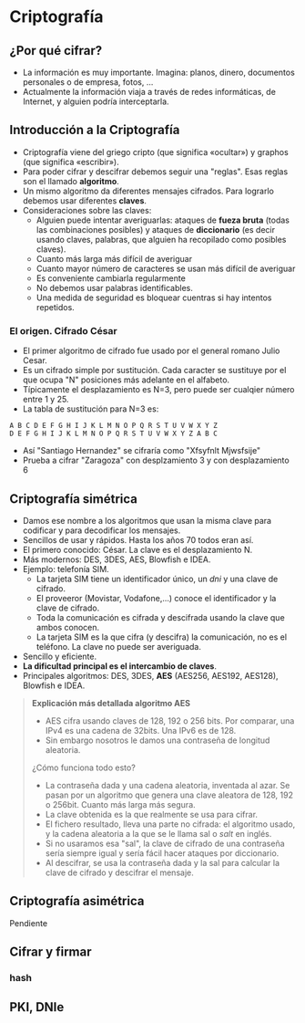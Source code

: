 # Criptografía

## ¿Por qué cifrar?

- La información es muy importante. Imagina: planos, dinero, documentos personales o de empresa, fotos, ...
- Actualmente la información viaja a través de redes informáticas, de Internet, y alguien podría interceptarla.

## Introducción a la Criptografía

- Criptografía viene del griego cripto (que significa «ocultar») y graphos (que significa «escribir»).
- Para poder cifrar y descifrar debemos seguir una "reglas". Esas reglas son el llamado **algoritmo**.
- Un mismo algoritmo da diferentes mensajes cifrados. Para lograrlo debemos usar diferentes **claves**.
- Consideraciones sobre las claves:
  - Alguien puede intentar averiguarlas: ataques de **fueza bruta** (todas las combinaciones posibles) y ataques de **diccionario** (es decir usando claves, palabras, que alguien ha recopilado como posibles claves).
  - Cuanto más larga más difícil de averiguar
  - Cuanto mayor número de caracteres se usan más difícil de averiguar
  - Es conveniente cambiarla regularmente
  - No debemos usar palabras identificables.
  - Una medida de seguridad es bloquear cuentras si hay intentos repetidos.

### El origen. Cifrado César

- El primer algoritmo de cifrado fue usado por el general romano Julio Cesar.
- Es un cifrado simple por sustitución. Cada caracter se sustituye por el que ocupa "N" posiciones más adelante en el alfabeto.
- Típicamente el desplazamiento es N=3, pero puede ser cualqier número entre 1 y 25.
- La tabla de sustitución para N=3 es:

```
A B C D E F G H I J K L M N O P Q R S T U V W X Y Z
D E F G H I J K L M N O P Q R S T U V W X Y Z A B C
```

- Así "Santiago Hernandez" se cifraría como "Xfsyfnlt Mjwsfsije"
- Prueba a cifrar "Zaragoza" con desplzamiento 3 y con desplazamiento 6


## Criptografía simétrica

- Damos ese nombre a los algoritmos que usan la misma clave para codificar y para decodificar los mensajes. 
- Sencillos de usar y rápidos. Hasta los años 70 todos eran así.
- El primero conocido: César. La clave es el desplazamiento N.
- Más modernos: DES, 3DES, AES, Blowfish e IDEA.
- Ejemplo: telefonía SIM.
  - La tarjeta SIM tiene un identificador único, un *dni* y una clave de cifrado.
  - El proveeror (Movistar, Vodafone,...) conoce el identificador y la clave de cifrado.
  - Toda la comunicación es cifrada y descifrada usando la clave que ambos conocen.
  - La tarjeta SIM es la que cifra (y descifra) la comunicación, no es el teléfono. La clave no puede ser averiguada.
- Sencillo y eficiente. 
- **La dificultad principal es el intercambio de claves**.
- Principales algoritmos: DES, 3DES, **AES** (AES256, AES192, AES128), Blowfish e IDEA.


> **Explicación más detallada algoritmo AES**
>
> - AES cifra usando claves de 128, 192 o 256 bits. Por comparar, una IPv4 es una cadena de 32bits. Una IPv6 es de 128.
> - Sin embargo nosotros le damos una contraseña de longitud aleatoria. 
> 
> ¿Cómo funciona todo esto?
> 
> - La contraseña dada y una cadena aleatoria, inventada al azar. Se pasan por un algoritmo que genera una clave aleatora de 128, 192 o 256bit. Cuanto más larga más segura.
> - La clave obtenida es la que realmente se usa para cifrar.
> - El fichero resultado, lleva una parte no cifrada: el algoritmo usado, y la cadena aleatoria a la que se le llama sal o *salt* en inglés.
> - Si no usaramos esa "sal", la clave de cifrado de una contraseña sería siempre igual y sería fácil hacer ataques por diccionario.
> - Al descifrar, se usa la contraseña dada y la sal para calcular la clave de cifrado y descifrar el mensaje.


## Criptografía asimétrica

Pendiente

## Cifrar y firmar

### hash

## PKI, DNIe
